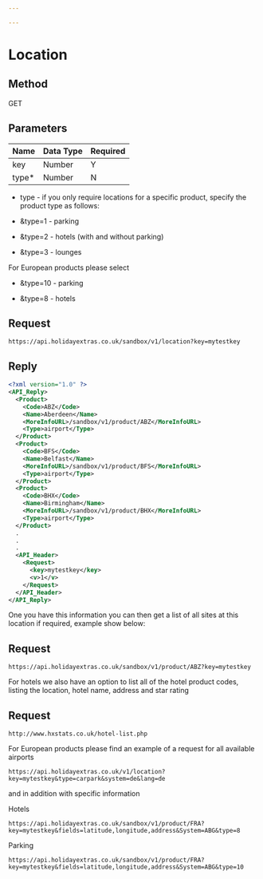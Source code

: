 ```yaml
---

---
```


# Location

## Method

GET









## Parameters

 | Name  | Data Type | Required |
 | ----  | --------- | -------- |
 | key   | Number    | Y        |
 | type* | Number    | N        |

* type - if you only require locations for a specific product, specify the product type as follows:


*  &type=1 - parking

*  &type=2 - hotels (with and without parking)

*  &type=3 - lounges

For European products please select

*  &type=10 - parking

*  &type=8  -  hotels

## Request

```
https://api.holidayextras.co.uk/sandbox/v1/location?key=mytestkey
```





## Reply


```xml
<?xml version="1.0" ?>
<API_Reply>
  <Product>
    <Code>ABZ</Code>
    <Name>Aberdeen</Name>
    <MoreInfoURL>/sandbox/v1/product/ABZ</MoreInfoURL>
    <Type>airport</Type>
  </Product>
  <Product>
    <Code>BFS</Code>
    <Name>Belfast</Name>
    <MoreInfoURL>/sandbox/v1/product/BFS</MoreInfoURL>
    <Type>airport</Type>
  </Product>
  <Product>
    <Code>BHX</Code>
    <Name>Birmingham</Name>
    <MoreInfoURL>/sandbox/v1/product/BHX</MoreInfoURL>
    <Type>airport</Type>
  </Product>
  .
  .
  .
  <API_Header>
    <Request>
      <key>mytestkey</key>
      <v>1</v>
    </Request>
  </API_Header>
</API_Reply>
```


One you have this information you can then get a list of all sites at this location if required, example show below:

## Request

```
https://api.holidayextras.co.uk/sandbox/v1/product/ABZ?key=mytestkey
```

For hotels we also have an option to list all of the hotel product codes, listing the location, hotel name, address and star rating

## Request

```
http://www.hxstats.co.uk/hotel-list.php
```

For European products please find an example of a request for all available airports

```
https://api.holidayextras.co.uk/v1/location?key=mytestkey&type=carpark&system=de&lang=de
```

and in addition with specific information

Hotels
```
https://api.holidayextras.co.uk/sandbox/v1/product/FRA?key=mytestkey&fields=latitude,longitude,address&System=ABG&type=8
```

Parking
```
https://api.holidayextras.co.uk/sandbox/v1/product/FRA?key=mytestkey&fields=latitude,longitude,address&System=ABG&type=10
```
